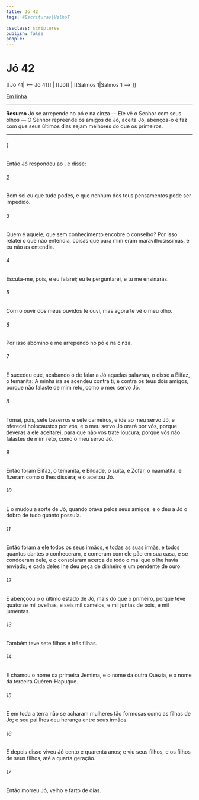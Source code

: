 ```yaml
---
title: Jó 42
tags: #Escrituras\VelhoT

cssclass: scriptures
publish: false
people:
---
```


# Jó 42
[[Jó 41| <-- Jó 41]] | [[Jó]] | [[Salmos 1|Salmos 1 --> ]]

[Em linha](https://churchofjesuschrist.org/study/scriptures/ot/job/42?lang=por)

---
__Resumo__
Jó se arrepende no pó e na cinza — Ele vê o Senhor com seus olhos — O Senhor repreende os amigos de Jó, aceita Jó, abençoa-o e faz com que seus últimos dias sejam melhores do que os primeiros.

---
###### 1 
Então Jó respondeu ao , e disse:

###### 2 
Bem sei eu que tudo podes, e que nenhum dos teus pensamentos pode ser impedido.

###### 3 
Quem é aquele,  que sem conhecimento encobre o conselho? Por isso relatei o que não entendia, coisas que para mim eram maravilhosíssimas, e eu não as entendia.

###### 4 
Escuta-me, pois, e eu falarei; eu te perguntarei, e tu me ensinarás.

###### 5 
Com o ouvir dos meus ouvidos te ouvi, mas agora te vê o meu olho.

###### 6 
Por isso  abomino e me arrependo no pó e na cinza.

###### 7 
E sucedeu que, acabando o  de falar a Jó aquelas palavras, o  disse a Elifaz, o temanita: A minha ira se acendeu contra ti, e contra os teus dois amigos, porque não falaste de mim  reto, como o meu servo Jó.

###### 8 
Tomai, pois, sete bezerros e sete carneiros, e ide ao meu servo Jó, e oferecei holocaustos por vós, e o meu servo Jó orará por vós, porque deveras a ele aceitarei, para que não vos trate  loucura; porque vós não falastes de mim  reto, como o meu servo Jó.

###### 9 
Então foram Elifaz, o temanita, e Bildade, o suíta, e Zofar, o naamatita, e fizeram como o  lhes dissera; e o  aceitou Jó.

###### 10 
E o  mudou a sorte de Jó, quando orava pelos seus amigos; e o  deu a Jó o dobro de tudo quanto  possuía.

###### 11 
Então foram a ele todos os seus irmãos, e todas as suas irmãs, e todos quantos dantes o conheceram, e comeram com ele pão em sua casa, e se condoeram dele, e o consolaram acerca de todo o mal que o  lhe havia enviado; e cada  deles lhe deu  peça de dinheiro e um pendente de ouro.

###### 12 
E  abençoou o  o último estado de Jó, mais do que o primeiro, porque teve quatorze mil ovelhas, e seis mil camelos, e mil juntas de bois, e mil jumentas.

###### 13 
Também teve sete filhos e três filhas.

###### 14 
E chamou o nome da primeira Jemima, e o nome da outra Quezia, e o nome da terceira Quéren-Hapuque.

###### 15 
E em toda a terra não se acharam mulheres tão formosas como as filhas de Jó; e seu pai lhes deu herança entre seus irmãos.

###### 16 
E depois disso viveu Jó cento e quarenta anos; e viu seus filhos, e os filhos de seus filhos, até a quarta geração.

###### 17 
Então morreu Jó, velho e farto de dias.

